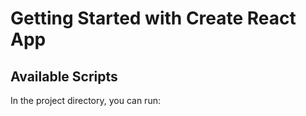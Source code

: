 # Getting Started with Create React App


## Available Scripts

In the project directory, you can run:
